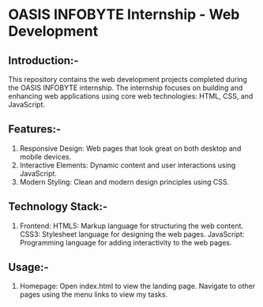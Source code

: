 # OASIS INFOBYTE Internship - Web Development

## Introduction:-
This repository contains the web development projects completed during the OASIS INFOBYTE internship. The internship focuses on building and enhancing web applications using core web technologies: HTML, CSS, and JavaScript.

## Features:-
1. Responsive Design: Web pages that look great on both desktop and mobile devices.
2. Interactive Elements: Dynamic content and user interactions using JavaScript.
3. Modern Styling: Clean and modern design principles using CSS.

## Technology Stack:-
1. Frontend:
    HTML5: Markup language for structuring the web content.
    CSS3: Stylesheet language for designing the web pages.
    JavaScript: Programming language for adding interactivity to the web pages.

## Usage:-
1. Homepage:
    Open index.html to view the landing page.
    Navigate to other pages using the menu links to view my tasks.
